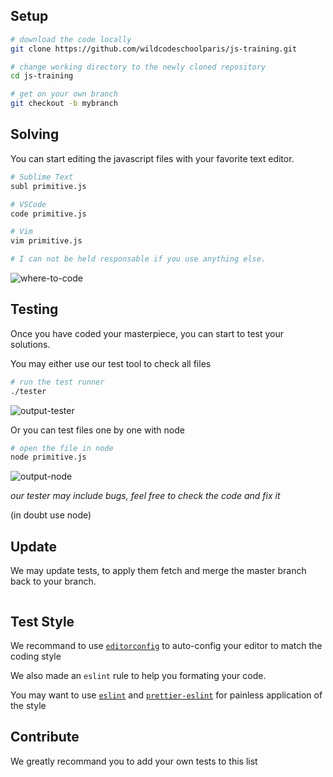 ## Setup
```sh
# download the code locally
git clone https://github.com/wildcodeschoolparis/js-training.git

# change working directory to the newly cloned repository
cd js-training

# get on your own branch
git checkout -b mybranch
```

## Solving
You can start editing the javascript files with your favorite text editor.
```sh
# Sublime Text
subl primitive.js

# VSCode
code primitive.js

# Vim
vim primitive.js

# I can not be held responsable if you use anything else.
```

![where-to-code](https://github.com/wildcodeschoolparis/js-training/blob/master/img/where-to-code.png)

## Testing
Once you have coded your masterpiece, you can start to test your solutions.

You may either use our test tool to check all files
```sh
# run the test runner
./tester
```
![output-tester](https://github.com/wildcodeschoolparis/js-training/blob/master/img/output-tester.png)

Or you can test files one by one with node
```sh
# open the file in node
node primitive.js
```
![output-node](https://github.com/wildcodeschoolparis/js-training/blob/master/img/output-node.png)

*our tester may include bugs, feel free to check the code and fix it*

(in doubt use node)

## Update
We may update tests, to apply them fetch and merge the master branch back to
your branch.

```sh

```


## Test Style
We recommand to use [`editorconfig`](http://editorconfig.org/#download) to
auto-config your editor to match the coding style

We also made an `eslint` rule to help you formating your code.

You may want to use [`eslint`](https://eslint.org/) and [`prettier-eslint`](https://github.com/prettier/prettier-eslint) for painless application of
the style


## Contribute
We greatly recommand you to add your own tests to this list
